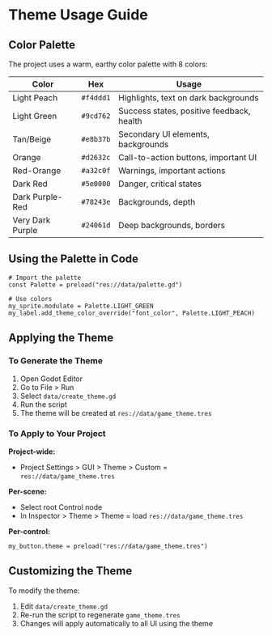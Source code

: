 # Theme Usage Guide

## Color Palette

The project uses a warm, earthy color palette with 8 colors:

| Color | Hex | Usage |
|-------|-----|-------|
| Light Peach | `#f4ddd1` | Highlights, text on dark backgrounds |
| Light Green | `#9cd762` | Success states, positive feedback, health |
| Tan/Beige | `#e8b37b` | Secondary UI elements, backgrounds |
| Orange | `#d2632c` | Call-to-action buttons, important UI |
| Red-Orange | `#a32c0f` | Warnings, important actions |
| Dark Red | `#5e0000` | Danger, critical states |
| Dark Purple-Red | `#78243e` | Backgrounds, depth |
| Very Dark Purple | `#24061d` | Deep backgrounds, borders |

## Using the Palette in Code

```gdscript
# Import the palette
const Palette = preload("res://data/palette.gd")

# Use colors
my_sprite.modulate = Palette.LIGHT_GREEN
my_label.add_theme_color_override("font_color", Palette.LIGHT_PEACH)
```

## Applying the Theme

### To Generate the Theme

1. Open Godot Editor
2. Go to File > Run
3. Select `data/create_theme.gd`
4. Run the script
5. The theme will be created at `res://data/game_theme.tres`

### To Apply to Your Project

**Project-wide:**
- Project Settings > GUI > Theme > Custom = `res://data/game_theme.tres`

**Per-scene:**
- Select root Control node
- In Inspector > Theme > Theme = load `res://data/game_theme.tres`

**Per-control:**
```gdscript
my_button.theme = preload("res://data/game_theme.tres")
```

## Customizing the Theme

To modify the theme:
1. Edit `data/create_theme.gd`
2. Re-run the script to regenerate `game_theme.tres`
3. Changes will apply automatically to all UI using the theme
